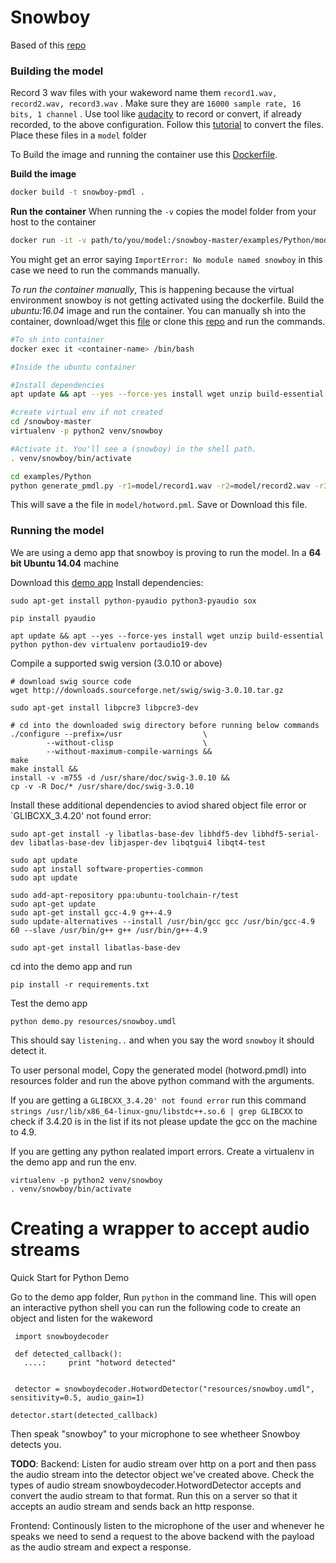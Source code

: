 # Snowboy
Based of this [repo](https://github.com/seasalt-ai/snowboy)
### Building the model
Record 3 wav files with your wakeword name them `record1.wav, record2.wav, record3.wav` .
    Make sure they are `16000 sample rate, 16 bits, 1 channel` . 
    Use  tool like [audacity](https://www.audacityteam.org/download/windows/) to record or convert, if already recorded, to the above configuration. 
    Follow this [tutorial](https://learn.adafruit.com/microcontroller-compatible-audio-file-conversion?view=all) to convert the files. Place these files in a `model` folder
    
To Build the image and running the container use this [Dockerfile](https://github.com/seasalt-ai/snowboy/blob/master/Dockerfile).

 **Build the image**
```sh
docker build -t snowboy-pmdl .
```
**Run the container**
When running the `-v` copies the model folder from your host to the container
```sh
docker run -it -v path/to/you/model:/snowboy-master/examples/Python/model snowboy-pmdl
```

You might get an error saying `ImportError: No module named snowboy` in this case we need to run the commands manually.

*To run the container manually*,
This is happening because the virtual environment snowboy is not getting activated using the dockerfile. Build the *ubuntu:16.04* image and run the container.
You can manually sh into the container, download/wget this [file](https://github.com/seasalt-ai/snowboy/archive/master.zip) or clone this [repo](https://github.com/seasalt-ai/snowboy) and run the commands.

```sh
#To sh into container
docker exec it <container-name> /bin/bash
```
```sh
#Inside the ubuntu container 

#Install dependencies
apt update && apt --yes --force-yes install wget unzip build-essential python python-dev virtualenv portaudio19-dev

#create virtual env if not created
cd /snowboy-master
virtualenv -p python2 venv/snowboy 

#Activate it. You'll see a (snowboy) in the shell path.
. venv/snowboy/bin/activate

cd examples/Python
python generate_pmdl.py -r1=model/record1.wav -r2=model/record2.wav -r3=model/record3.wav -lang=en -n=model/hotword.pmdl
```

This will save a the file in `model/hotword.pml`. Save or Download this file.




### Running the model
We are using a demo app that snowboy is proving to run the model. 
In a **64 bit Ubuntu 14.04** machine 

Download this [demo app](https://s3-us-west-2.amazonaws.com/snowboy2/snowboy-releases/ubuntu1404-x86_64-1.3.0.tar.bz2)
Install dependencies:

    sudo apt-get install python-pyaudio python3-pyaudio sox
    
    pip install pyaudio
    
    apt update && apt --yes --force-yes install wget unzip build-essential python python-dev virtualenv portaudio19-dev
    
Compile a supported swig version (3.0.10 or above)
    
    # download swig source code
    wget http://downloads.sourceforge.net/swig/swig-3.0.10.tar.gz
    
    sudo apt-get install libpcre3 libpcre3-dev
    
    # cd into the downloaded swig directory before running below commands
    ./configure --prefix=/usr                  \
            --without-clisp                    \
            --without-maximum-compile-warnings &&
    make
    make install &&
    install -v -m755 -d /usr/share/doc/swig-3.0.10 &&
    cp -v -R Doc/* /usr/share/doc/swig-3.0.10
    
Install these additional dependencies to aviod shared object file error or `GLIBCXX_3.4.20' not found error: 
```
sudo apt-get install -y libatlas-base-dev libhdf5-dev libhdf5-serial-dev libatlas-base-dev libjasper-dev libqtgui4 libqt4-test

sudo apt update
sudo apt install software-properties-common
sudo apt update

sudo add-apt-repository ppa:ubuntu-toolchain-r/test
sudo apt-get update
sudo apt-get install gcc-4.9 g++-4.9
sudo update-alternatives --install /usr/bin/gcc gcc /usr/bin/gcc-4.9 60 --slave /usr/bin/g++ g++ /usr/bin/g++-4.9

sudo apt-get install libatlas-base-dev
```

cd into the demo app and run
```
pip install -r requirements.txt
```

Test the demo app
```
python demo.py resources/snowboy.umdl
```

This should say `listening..` and when you say the word `snowboy` it should detect it. 

To user personal model, Copy the generated model (hotword.pmdl) into resources folder and run the above python command with the arguments.  

If you are getting a `GLIBCXX_3.4.20' not found error`  run this command `strings /usr/lib/x86_64-linux-gnu/libstdc++.so.6 | grep GLIBCXX` to check if 3.4.20 is in the list if its not please update the gcc on the machine to 4.9. 

If you are getting any python realated import errors. Create a virtualenv in the demo app and run the env.
```
virtualenv -p python2 venv/snowboy 
. venv/snowboy/bin/activate
```

# Creating a wrapper to accept audio streams
Quick Start for Python Demo

Go to the demo app folder, Run `python` in the command line. This will open an interactive python shell you can run the following code to create an object and listen for the wakeword

     import snowboydecoder
    
     def detected_callback():
       ....:     print "hotword detected"
      
    
     detector = snowboydecoder.HotwordDetector("resources/snowboy.umdl", sensitivity=0.5, audio_gain=1)
    
    detector.start(detected_callback)
    
Then speak "snowboy" to your microphone to see whetheer Snowboy detects you.

**TODO**: 
Backend: Listen for audio stream over http  on a port and then pass the audio stream into the detector object we've created above. Check the types of audio stream snowboydecoder.HotwordDetector accepts and convert the audio stream to that format. Run this on a server so that it accepts an audio stream and sends back an http response. 

Frontend: Continously listen to the microphone of the user and whenever he speaks we need to send a request to the above backend with the payload as the audio stream and expect a response.

